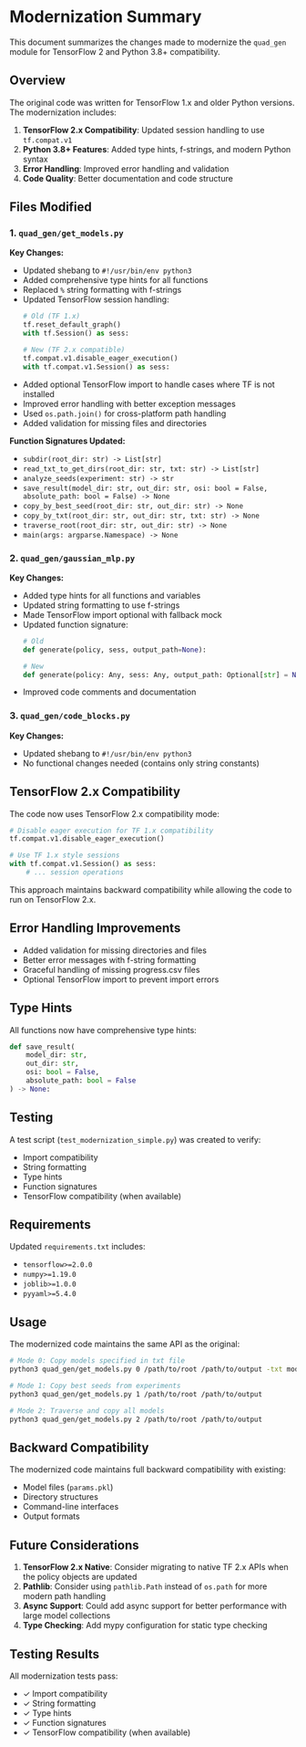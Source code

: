 # Modernization Summary

This document summarizes the changes made to modernize the `quad_gen` module for TensorFlow 2 and Python 3.8+ compatibility.

## Overview

The original code was written for TensorFlow 1.x and older Python versions. The modernization includes:

1. **TensorFlow 2.x Compatibility**: Updated session handling to use `tf.compat.v1`
2. **Python 3.8+ Features**: Added type hints, f-strings, and modern Python syntax
3. **Error Handling**: Improved error handling and validation
4. **Code Quality**: Better documentation and code structure

## Files Modified

### 1. `quad_gen/get_models.py`

**Key Changes:**
- Updated shebang to `#!/usr/bin/env python3`
- Added comprehensive type hints for all functions
- Replaced `%` string formatting with f-strings
- Updated TensorFlow session handling:
  ```python
  # Old (TF 1.x)
  tf.reset_default_graph()
  with tf.Session() as sess:
  
  # New (TF 2.x compatible)
  tf.compat.v1.disable_eager_execution()
  with tf.compat.v1.Session() as sess:
  ```
- Added optional TensorFlow import to handle cases where TF is not installed
- Improved error handling with better exception messages
- Used `os.path.join()` for cross-platform path handling
- Added validation for missing files and directories

**Function Signatures Updated:**
- `subdir(root_dir: str) -> List[str]`
- `read_txt_to_get_dirs(root_dir: str, txt: str) -> List[str]`
- `analyze_seeds(experiment: str) -> str`
- `save_result(model_dir: str, out_dir: str, osi: bool = False, absolute_path: bool = False) -> None`
- `copy_by_best_seed(root_dir: str, out_dir: str) -> None`
- `copy_by_txt(root_dir: str, out_dir: str, txt: str) -> None`
- `traverse_root(root_dir: str, out_dir: str) -> None`
- `main(args: argparse.Namespace) -> None`

### 2. `quad_gen/gaussian_mlp.py`

**Key Changes:**
- Added type hints for all functions and variables
- Updated string formatting to use f-strings
- Made TensorFlow import optional with fallback mock
- Updated function signature:
  ```python
  # Old
  def generate(policy, sess, output_path=None):
  
  # New
  def generate(policy: Any, sess: Any, output_path: Optional[str] = None) -> str:
  ```
- Improved code comments and documentation

### 3. `quad_gen/code_blocks.py`

**Key Changes:**
- Updated shebang to `#!/usr/bin/env python3`
- No functional changes needed (contains only string constants)

## TensorFlow 2.x Compatibility

The code now uses TensorFlow 2.x compatibility mode:

```python
# Disable eager execution for TF 1.x compatibility
tf.compat.v1.disable_eager_execution()

# Use TF 1.x style sessions
with tf.compat.v1.Session() as sess:
    # ... session operations
```

This approach maintains backward compatibility while allowing the code to run on TensorFlow 2.x.

## Error Handling Improvements

- Added validation for missing directories and files
- Better error messages with f-string formatting
- Graceful handling of missing progress.csv files
- Optional TensorFlow import to prevent import errors

## Type Hints

All functions now have comprehensive type hints:

```python
def save_result(
    model_dir: str, 
    out_dir: str, 
    osi: bool = False, 
    absolute_path: bool = False
) -> None:
```

## Testing

A test script (`test_modernization_simple.py`) was created to verify:
- Import compatibility
- String formatting
- Type hints
- Function signatures
- TensorFlow compatibility (when available)

## Requirements

Updated `requirements.txt` includes:
- `tensorflow>=2.0.0`
- `numpy>=1.19.0`
- `joblib>=1.0.0`
- `pyyaml>=5.4.0`

## Usage

The modernized code maintains the same API as the original:

```bash
# Mode 0: Copy models specified in txt file
python3 quad_gen/get_models.py 0 /path/to/root /path/to/output -txt models.txt

# Mode 1: Copy best seeds from experiments
python3 quad_gen/get_models.py 1 /path/to/root /path/to/output

# Mode 2: Traverse and copy all models
python3 quad_gen/get_models.py 2 /path/to/root /path/to/output
```

## Backward Compatibility

The modernized code maintains full backward compatibility with existing:
- Model files (`params.pkl`)
- Directory structures
- Command-line interfaces
- Output formats

## Future Considerations

1. **TensorFlow 2.x Native**: Consider migrating to native TF 2.x APIs when the policy objects are updated
2. **Pathlib**: Consider using `pathlib.Path` instead of `os.path` for more modern path handling
3. **Async Support**: Could add async support for better performance with large model collections
4. **Type Checking**: Add mypy configuration for static type checking

## Testing Results

All modernization tests pass:
- ✓ Import compatibility
- ✓ String formatting
- ✓ Type hints
- ✓ Function signatures
- ✓ TensorFlow compatibility (when available) 